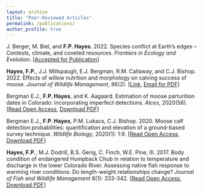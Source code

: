 ```yaml
---
layout: archive
title: "Peer-Reviewed Articles"
permalink: /publications/
author_profile: true
---
```


J. Berger, M. Biel, and **F.P. Hayes**. 2022. Species conflict at Earth’s edges – Contests, climate, and coveted resources. *Frontiers in Ecology and Evolution*. \[[Accepted for Publication](https://www.frontiersin.org/articles/10.3389/fevo.2022.991714)\]

**Hayes, F.P.**, J.J. Millspaugh, E.J. Bergman, R.M. Callaway, and C.J. Bishop. 2022. Effects of willow nutrition and morphology on calving success of moose. *Journal of Wildlife Management*, 86(2). \[[Link](https://doi.org/10.1002/jwmg.22175), <a href="mailto:forest.hayes@colostate.edu?subject=Request for PDF - Effects of willow on moose calving success">Email for PDF</a>\]

Bergman E.J., **F.P. Hayes**, and K. Aagaard. Estimation of moose parturition dates in Colorado: incorporating imperfect detections. *Alces*, 2020(56).\[[Read Open Access](https://alcesjournal.org/index.php/alces/article/view/277), <a href="./2020_bergman_parturition.pdf" download="2020_bergman_parturition">Download PDF</a>\]


Bergman E.J., **F.P. Hayes**, P.M. Lukacs, C.J. Bishop. 2020. Moose calf detection probabilities: quantification and elevation of a ground-based survey technique. *Wildlife Biology*, 2020(1): 1:9. \[[Read Open Access](https://doi.org/10.2981/wlb.00599), <a href="./bergman_2020_CalfDetection.pdf" download="bergman_2020_CalfDetection">Download PDF</a>\]

**Hayes, F.P.**, M.J. Dodrill, B.S. Gerig, C. Finch, W.E. Pine, III. 2017. Body condition of endangered Humpback Chub in relation to temperature and discharge in the lower Colorado River. Assessing native fish response to warming river conditions: Do length-weight relationships change? *Journal of Fish and Wildlife Management* 8(1): 333-342. \[[Read Open Access](https://doi.org/10.3996/062014-JFWM-047), <a href="./2017_hayes_HumpbackChubCondition.pdf" download="2017_hayes_HumpbackChubCondition">Download PDF</a>\]


